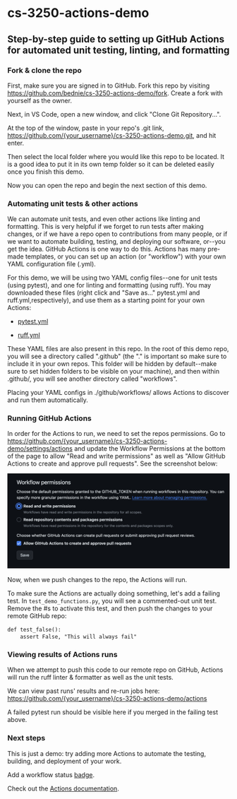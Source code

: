 # cs-3250-actions-demo
## Step-by-step guide to setting up GitHub Actions for automated unit testing, linting, and formatting

### Fork & clone the repo

First, make sure you are signed in to GitHub. Fork this repo by visiting https://github.com/bednie/cs-3250-actions-demo/fork. Create a fork with yourself as the owner. 

Next, in VS Code, open a new window, and click "Clone Git Repository...".

At the top of the window, paste in your repo's .git link, https://github.com/{your_username}/cs-3250-actions-demo.git, and hit enter. 

Then select the local folder where you would like this repo to be located. It is a good idea to put it in its own temp folder so it can be deleted easily once you finish this demo.

Now you can open the repo and begin the next section of this demo. 

### Automating unit tests & other actions

We can automate unit tests, and even other actions like linting and formatting. This is very helpful if we forget to run tests after making changes, or if we have a repo open to contributions from many people, or if we want to automate building, testing, and deploying our software, or--you get the idea. GitHub Actions is one way to do this. Actions has many pre-made templates, or you can set up an action (or "workflow") with your own YAML configuration file (.yml). 

For this demo, we will be using two YAML config files--one for unit tests (using pytest), and one for linting and formatting (using ruff). You may downloaded these files (right click and "Save as..." pytest.yml and ruff.yml,respectively), and use them as a starting point for your own Actions: 

- [pytest.yml](https://gist.githubusercontent.com/bednie/bbf1418b5a5af15cfb0a548a4865cfec/raw/d68b6f0568532209ec35056cf01e9058955a92e8/pytest.yml)

- [ruff.yml](https://gist.githubusercontent.com/bednie/7d2863227e4263b618eb91656681227d/raw/d1f1017a7dd73803de09198dc43855493b729ac5/ruff.yml)
  
These YAML files are also present in this repo. In the root of this demo repo, you will see a directory called ".github" (the "." is important so make sure to include it in your own repos. This folder will be hidden by default--make sure to set hidden folders to be visible on your machine), and then within .github/, you will see another directory called "workflows".

Placing your YAML configs in ./github/workflows/ allows Actions to discover and run them automatically. 

### Running GitHub Actions

In order for the Actions to run, we need to set the repos permissions. Go to https://github.com/{your_username}/cs-3250-actions-demo/settings/actions and update the Workflow Permissions at the bottom of the page to allow "Read and write permissions" as well as "Allow GitHub Actions to create and approve pull requests". See the screenshot below:

![workflow-permissions.png](/workflow_permissions.png)

Now, when we push changes to the repo, the Actions will run. 

To make sure the Actions are actually doing something, let's add a failing test. In ```test_demo_functions.py```, you will see a commented-out unit test. Remove the #s to activate this test, and then push the changes to your remote GitHub repo:

```
def test_false():
    assert False, "This will always fail"
```

### Viewing results of Actions runs 

When we attempt to push this code to our remote repo on GitHub, Actions will run the ruff linter & formatter as well as the unit tests.

We can view past runs' results and re-run jobs here: https://github.com/{your_username}/cs-3250-actions-demo/actions

A failed pytest run should be visible here if you merged in the failing test above. 

### Next steps 

This is just a demo: try adding more Actions to automate the testing, building, and deployment of your work. 

Add a workflow status [badge](https://docs.github.com/en/actions/monitoring-and-troubleshooting-workflows/adding-a-workflow-status-badge).

Check out the [Actions documentation](https://docs.github.com/en/actions). 
